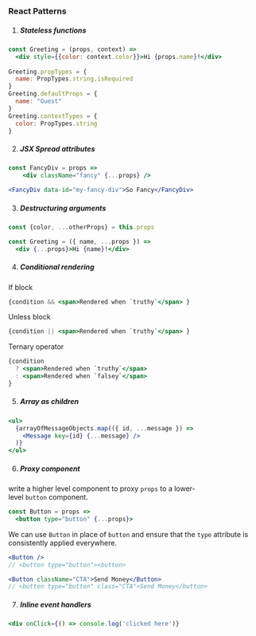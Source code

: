 ### React Patterns

1. ##### Stateless functions

```jsx
const Greeting = (props, context) =>
  <div style={{color: context.color}}>Hi {props.name}!</div>
  
Greeting.propTypes = {
  name: PropTypes.string.isRequired
}
Greeting.defaultProps = {
  name: "Guest"
}
Greeting.contextTypes = {
  color: PropTypes.string
}  
```

2. ##### JSX Spread attributes

```jsx
const FancyDiv = props =>
	<div className="fancy" {...props} />

<FancyDiv data-id="my-fancy-div">So Fancy</FancyDiv>  
```

3.    ##### Destructuring arguments

```jsx
const {color, ...otherProps} = this.props

const Greeting = ({ name, ...props }) =>
  <div {...props}>Hi {name}!</div>
```

4. ##### Conditional rendering

If block

``` jsx
{condition && <span>Rendered when `truthy`</span> }
```

Unless block

```jsx
{condition || <span>Rendered when `truthy`</span> }
```

Ternary operator

```jsx
{condition
  ? <span>Rendered when `truthy`</span>
  : <span>Rendered when `falsey`</span>
}
```

5. ##### Array as children

```jsx
<ul>
  {arrayOfMessageObjects.map(({ id, ...message }) =>
    <Message key={id} {...message} />
  )}
</ul>
```

6. ##### Proxy component

write a higher level component to proxy `props` to a lower-level `button` component.

```jsx
const Button = props =>
  <button type="button" {...props}>
```

We can use `Button` in place of `button` and ensure that the `type` attribute is consistently applied everywhere.

```jsx
<Button />
// <button type="button"><button>

<Button className="CTA">Send Money</Button>
// <button type="button" class="CTA">Send Money</button>
```
7. ##### Inline event handlers

```jsx
<div onClick={() => console.log('clicked here')}
```


